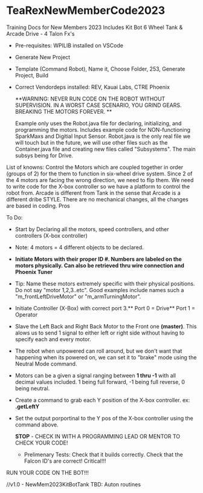 # TeaRexNewMemberCode2023
Training Docs for New Members 2023
Includes Kit Bot 6 Wheel Tank & Arcade Drive - 4 Talon Fx's
- Pre-requisites: WPILIB installed on VSCode
- Generate New Project
- Template (Command Robot), Name it, Choose Folder, 253, Generate Project, Build
- Correct Vendordeps installed: REV, Kauai Labs, CTRE Phoenix

  **WARNING: NEVER RUN CODE ON THE ROBOT WITHOUT SUPERVISION. IN A WORST CASE SCENARIO, YOU GRIND GEARS. BREAKING THE MOTORS FOREVER.
**

  Example only uses the Robot.java file for declaring, initializing, and programming the motors. Includes example code for NON-functioning SparkMaxs and Digitial Input Sensor.
Robot.java is the only real file we will touch but in the future, we will use other files such as the Container.java file and creating new files called "Subsystems". The main subsys being for Drive.

List of knowns:
Control the Motors which are coupled together in order (groups of 2) for the them to function in six-wheel drive system. Since 2 of the 4 motors are facing the wrong direction, we need to flip them. We need to write code for the X-box controller so we have a platform to control the robot from. Arcade is different from Tank in the sense that Arcade is a different dribe STYLE. There are no mechanical changes, all the changes are based in coding. Pros

To Do: 
- Start by Declaring all the motors, speed controllers, and other controllers (X-box controller)
- Note: 4 motors = 4 different objects to be declared.
- **Initiate Motors with their proper ID #. Numbers are labeled on the motors physically. Can also be retrieved thru wire connection and Phoenix Tuner**
- Tip: Name these motors extremely specific with their physical positions. Do not say "motor 1,2,3..etc". Good examples include names such a "m_frontLeftDriveMotor" or "m_armTurningMotor".
- Initiate Controller (X-Box) with correct port 3.** Port 0 = Drive** Port 1 = Operator
- Slave the Left Back and Right Back Motor to the Front one **(master)**. This alows us to send 1 signal to either left or right side without having to specify each and every motor.
- The robot when unpowered can roll around, but we don't want that happening when its powered on, we can set it to "brake" mode using the Neutral Mode command.
- Motors can be a given a signal ranging between **1 thru -1** with all decimal values included. 1 being full forward, -1 being full reverse, 0 being neutral.
- Create a command to grab each Y position of the X-box controller. ex: **.getLeftY**
- Set the output porportinal to the Y pos of the X-box controller using the command above.

  **STOP** - CHECK IN WITH A PROGRAMMING LEAD OR MENTOR TO CHECK YOUR CODE!
  - Prelimenary Tests: Check that it builds correctly. Check that the Falcon ID's are correct! Critical!!!
 
 RUN YOUR CODE ON THE BOT!!!

//v1.0 - NewMem2023KitBotTank
  TBD: Auton routines

